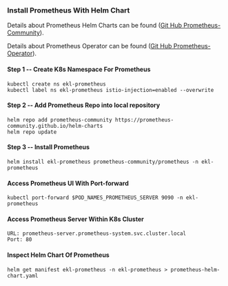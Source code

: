 ### Install Prometheus With Helm Chart
Details about Prometheus Helm Charts can be found ([Git Hub Prometheus-Community](https://github.com/prometheus-community/helm-charts/blob/main/charts/prometheus/README.md)).

Details about Prometheus Operator can be found ([Git Hub Prometheus-Operator](https://github.com/prometheus-operator/kube-prometheus)).

#### Step 1 -- Create K8s Namespace For Prometheus
````
kubectl create ns ekl-prometheus
kubectl label ns ekl-prometheus istio-injection=enabled --overwrite
````

#### Step 2 -- Add Prometheus Repo into local repository
```
helm repo add prometheus-community https://prometheus-community.github.io/helm-charts
helm repo update
```

#### Step 3 -- Install Prometheus
```
helm install ekl-prometheus prometheus-community/prometheus -n ekl-prometheus
```

#### Access Prometheus UI With Port-forward
```
kubectl port-forward $POD_NAMES_PROMETHEUS_SERVER 9090 -n ekl-prometheus
```

#### Access Prometheus Server Within K8s Cluster
```
URL: prometheus-server.prometheus-system.svc.cluster.local   
Port: 80
```

#### Inspect Helm Chart Of Prometheus
```
helm get manifest ekl-prometheus -n ekl-prometheus > prometheus-helm-chart.yaml
```
